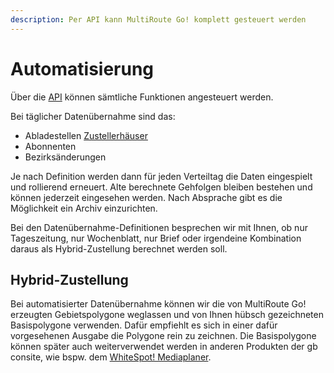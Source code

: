 ```yaml
---
description: Per API kann MultiRoute Go! komplett gesteuert werden
---
```


# **Automatisierung**

Über die [API](../api-intro/) können sämtliche Funktionen angesteuert werden.


Bei täglicher Datenübernahme sind das:

- Abladestellen [Zustellerhäuser](../spezialhaeuser/#zustellerhaus-abladestelle-anlegenloschen)
- Abonnenten
- Bezirksänderungen

Je nach Definition werden dann für jeden Verteiltag die Daten eingespielt und rollierend erneuert. Alte berechnete Gehfolgen bleiben bestehen und können jederzeit eingesehen werden. Nach Absprache gibt es die Möglichkeit ein Archiv einzurichten.

Bei den Datenübernahme-Definitionen besprechen wir mit Ihnen, ob nur Tageszeitung, nur Wochenblatt, nur Brief oder irgendeine Kombination daraus als Hybrid-Zustellung berechnet werden soll. 

## Hybrid-Zustellung

Bei automatisierter Datenübernahme können wir die von MultiRoute Go! erzeugten Gebietspolygone weglassen und von Ihnen hübsch gezeichneten Basispolygone verwenden. Dafür empfiehlt es sich in einer dafür vorgesehenen Ausgabe die Polygone rein zu zeichnen. Die Basispolygone können später auch weiterverwendet werden in anderen Produkten der gb consite, wie bspw. dem [WhiteSpot! Mediaplaner](https://gbconsite.de/standortsuche-white-spot-mediaplanung/).
